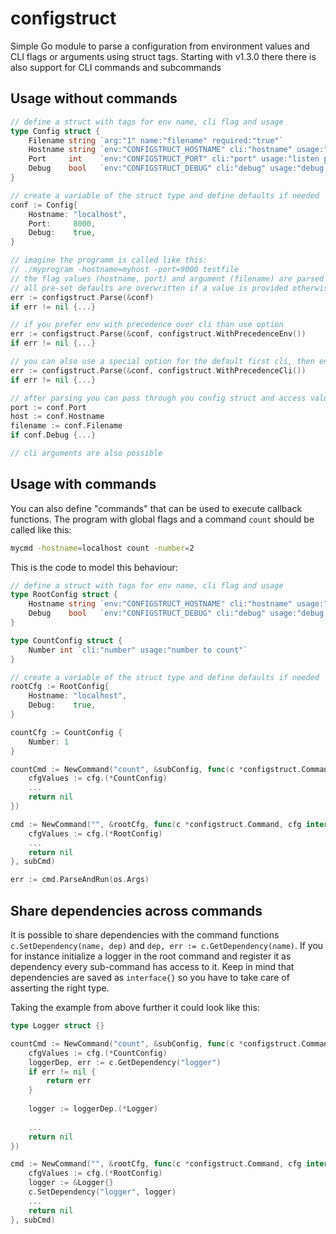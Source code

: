 # configstruct
Simple Go module to parse a configuration from environment values and CLI flags or arguments using struct tags.
Starting with v1.3.0 there there is also support for CLI commands and subcommands

## Usage without commands
```Go
// define a struct with tags for env name, cli flag and usage
type Config struct {
	Filename string `arg:"1" name:"filename" required:"true"`
	Hostname string `env:"CONFIGSTRUCT_HOSTNAME" cli:"hostname" usage:"hostname value"`
	Port     int    `env:"CONFIGSTRUCT_PORT" cli:"port" usage:"listen port"`
	Debug    bool   `env:"CONFIGSTRUCT_DEBUG" cli:"debug" usage:"debug mode"`
}

// create a variable of the struct type and define defaults if needed
conf := Config{
    Hostname: "localhost",
    Port:     8000,
    Debug:    true,
}

// imagine the programm is called like this:
// ./myprogram -hostname=myhost -port=9000 testfile
// the flag values (hostname, port) and argument (filename) are parsed into the struct
// all pre-set defaults are overwritten if a value is provided otherwise it is left as is
err := configstruct.Parse(&conf)
if err != nil {...}

// if you prefer env with precedence over cli than use option
err := configstruct.Parse(&conf, configstruct.WithPrecedenceEnv())
if err != nil {...}

// you can also use a special option for the default first cli, then env
err := configstruct.Parse(&conf, configstruct.WithPrecedenceCli())
if err != nil {...}

// after parsing you can pass through you config struct and access values
port := conf.Port
host := conf.Hostname
filename := conf.Filename
if conf.Debug {...}

// cli arguments are also possible

```

## Usage with commands
You can also define "commands" that can be used to execute callback functions. 
The program with global flags and a command `count` should be called like this:
````bash
mycmd -hostname=localhost count -number=2

```` 

This is the code to model this behaviour:

```Go
// define a struct with tags for env name, cli flag and usage
type RootConfig struct {
	Hostname string `env:"CONFIGSTRUCT_HOSTNAME" cli:"hostname" usage:"hostname value"`
	Debug    bool   `env:"CONFIGSTRUCT_DEBUG" cli:"debug" usage:"debug mode"`
}

type CountConfig struct {
    Number int `cli:"number" usage:"number to count"`
} 

// create a variable of the struct type and define defaults if needed
rootCfg := RootConfig{
    Hostname: "localhost",
    Debug:    true,
}

countCfg := CountConfig {
    Number: 1
}

countCmd := NewCommand("count", &subConfig, func(c *configstruct.Command, cfg interface{}) error {
    cfgValues := cfg.(*CountConfig)
    ...
    return nil
})

cmd := NewCommand("", &rootCfg, func(c *configstruct.Command, cfg interface{}) error {
    cfgValues := cfg.(*RootConfig)
    ...
    return nil
}, subCmd)

err := cmd.ParseAndRun(os.Args)
```

## Share dependencies across commands
It is possible to share dependencies with the command functions `c.SetDependency(name, dep)` and `dep, err := c.GetDependency(name)`.
If you for instance initialize a logger in the root command and register it as dependency every sub-command has
access to it. Keep in mind that dependencies are saved as `interface{}` so you have to take care of asserting the right type.

Taking the example from above further it could look like this:
```Go
type Logger struct {}

countCmd := NewCommand("count", &subConfig, func(c *configstruct.Command, cfg interface{}) error {
    cfgValues := cfg.(*CountConfig)
	loggerDep, err := c.GetDependency("logger")
	if err != nil {
	    return err	
	}
	
	logger := loggerDep.(*Logger)
	
    ...
    return nil
})

cmd := NewCommand("", &rootCfg, func(c *configstruct.Command, cfg interface{}) error {
    cfgValues := cfg.(*RootConfig)
    logger := &Logger{}
    c.SetDependency("logger", logger)
    ...
    return nil
}, subCmd)


```
